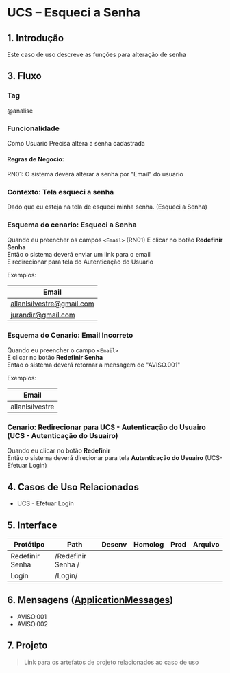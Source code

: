 # UCS – Esqueci a Senha

## 1. Introdução
Este caso de uso descreve as funções para alteração de senha
 
## 3. Fluxo
<!BDD.INICIO>

### Tag
@analise
### Funcionalidade
Como Usuario 
Precisa altera a senha cadastrada

#### Regras de Negocio:
RN01: O sistema deverá alterar a senha por "Email" do usuario

### Contexto: Tela esqueci a senha
Dado que eu esteja na tela de esqueci minha senha. (Esqueci a Senha)  

### Esquema do cenario: Esqueci a Senha
Quando eu preencher os campos `<Email>` (RN01) 
E clicar no botão **Redefinir Senha**  
Então o sistema deverá enviar um link para o email  
E redirecionar para tela do Autenticação do Usuario

Exemplos:

|Email|  
|----|  
|allanlsilvestre@gmail.com|  
|jurandir@gmail.com|

### Esquema do Cenario: Email Incorreto
Quando eu preencher o campo `<Email>`  
E clicar no botão **Redefinir Senha**  
Entao o sistema deverá retornar a mensagem de "AVISO.001"

Exemplos:

|Email|  
|----|  
|allanlsilvestre|

### Cenario: Redirecionar para UCS - Autenticação do Usuairo  (UCS - Autenticação do Usuairo) 
Quando eu clicar no botão **Redefinir**  
Então o sistema deverá direcionar para tela **Autenticação do Usuairo** (UCS-Efetuar Login)

<!BDD.FIM>

## 4. Casos de Uso Relacionados
* UCS - Efetuar Login

## 5. Interface
| Protótipo                                                    | Path                       | Desenv | Homolog | Prod | Arquivo |
| ------                                                       | ------                     | -----  | -----   |----- |---------|
| Redefinir Senha                                              | /Redefinir Senha /         |        |         |      |         |
| Login                                                        | /Login/                    |        |         |      |         |        

## 6. Mensagens ([ApplicationMessages](src/main/resources/ApplicationMessages.properties))
* AVISO.001
* AVISO.002

## 7. Projeto
> Link para os artefatos de projeto relacionados ao caso de uso